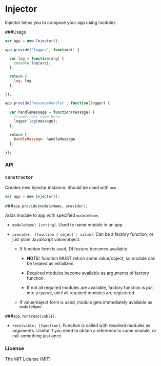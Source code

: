 Injector
========
Injector helps you to compose your app using modules

###Usage

```javascript
var app = new Injector();

app.provide('logger', function() {

  var log = function(arg) {
    console.log(arg);
  };

  return {
    log: log
  };

});

app.provide('messageHandler', function(logger) {
  
  var handleMessage = function(message) {
    //some real code here
    logger.log(message);
  };

  return {
    handleMessage: handleMessage
  };

});
```
### API
### `Constructor`
Creates new Injector instance. Should be used with `new`

```javascript
var app = new Injector();
```
###`app.provide(moduleName, provider);`

Adds module to app with specified `moduleName`.
* `moduleName: [string]`.
Used to name module in an app.
* `provider: [function | object | value]`. Can be a factory function, or just plain JavaScript value/object.

  * If function form is used, DI feature becomes available.
    * **NOTE:** function MUST return some value/object, so module can be treated as initialized.

    * Required modules become available as arguments of factory function.

    * If not all required modules are available, factory function is put into a queue, until all required modules are registered.



  * If value/object form is used, module gets immediately available as `moduleName`

###`app.run(resolvable);`
* `resolvable: [function]`. Function is called with resolved modules as arguments. Useful if you need to obtain a reference to some module, or call something just once.

### License
The MIT License (MIT)
